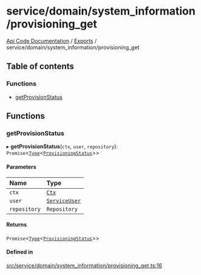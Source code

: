 # service/domain/system\_information/provisioning\_get
 
[Api Code Documentation](../README.md) / [Exports](../modules.md) / service/domain/system\_information/provisioning\_get

## Table of contents

### Functions

- [getProvisionStatus](service_domain_system_information_provisioning_get.md#getprovisionstatus)

## Functions

### getProvisionStatus

▸ **getProvisionStatus**(`ctx`, `user`, `repository`): `Promise`<[`Type`](result.md#type)<[`ProvisioningStatus`](../interfaces/service_domain_system_information_system_information.ProvisioningStatus.md)\>\>

#### Parameters

| Name | Type |
| :------ | :------ |
| `ctx` | [`Ctx`](../interfaces/lib_ctx.Ctx.md) |
| `user` | [`ServiceUser`](../interfaces/service_domain_organization_service_user.ServiceUser.md) |
| `repository` | `Repository` |

#### Returns

`Promise`<[`Type`](result.md#type)<[`ProvisioningStatus`](../interfaces/service_domain_system_information_system_information.ProvisioningStatus.md)\>\>

#### Defined in

[src/service/domain/system_information/provisioning_get.ts:16](https://github.com/openkfw/TruBudget/blob/4d7fd4be/api/src/service/domain/system_information/provisioning_get.ts#L16)
